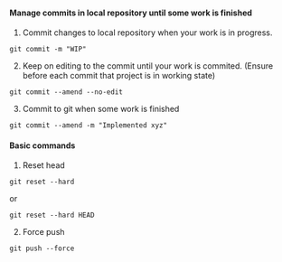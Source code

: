 
#### Manage commits in local repository until some work is finished

 1. Commit changes to local repository when your work is in progress.
 ```
 git commit -m "WIP"
 ```
 2. Keep on editing to the commit until your work is commited. (Ensure before each commit that project is in working state)
 ```
 git commit --amend --no-edit
 ```
 3. Commit to git when some work is finished
 ```
 git commit --amend -m "Implemented xyz"
 ```
#### Basic commands

1. Reset head
 ```
 git reset --hard
 ```
   or 
 ```
 git reset --hard HEAD
 ```
 2. Force push
 ```
 git push --force
 ```

 
 

